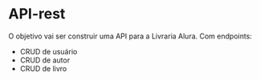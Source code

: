 # API-rest
O objetivo vai ser construir uma API para a Livraria Alura. Com endpoints:
- CRUD de usuário
- CRUD de autor
- CRUD de livro